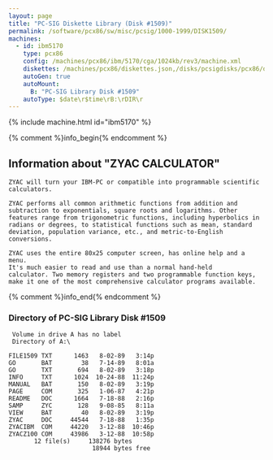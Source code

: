 ```yaml
---
layout: page
title: "PC-SIG Diskette Library (Disk #1509)"
permalink: /software/pcx86/sw/misc/pcsig/1000-1999/DISK1509/
machines:
  - id: ibm5170
    type: pcx86
    config: /machines/pcx86/ibm/5170/cga/1024kb/rev3/machine.xml
    diskettes: /machines/pcx86/diskettes.json,/disks/pcsigdisks/pcx86/diskettes.json
    autoGen: true
    autoMount:
      B: "PC-SIG Library Disk #1509"
    autoType: $date\r$time\rB:\rDIR\r
---
```


{% include machine.html id="ibm5170" %}

{% comment %}info_begin{% endcomment %}

## Information about "ZYAC CALCULATOR"

    ZYAC will turn your IBM-PC or compatible into programmable scientific
    calculators.
    
    ZYAC performs all common arithmetic functions from addition and
    subtraction to exponentials, square roots and logarithms. Other
    features range from trigonometric functions, including hyperbolics in
    radians or degrees, to statistical functions such as mean, standard
    deviation, population variance, etc., and metric-to-English
    conversions.
    
    ZYAC uses the entire 80x25 computer screen, has online help and a menu.
    It's much easier to read and use than a normal hand-held
    calculator. Two memory registers and two programmable function keys,
    make it one of the most comprehensive calculator programs available.
{% comment %}info_end{% endcomment %}


### Directory of PC-SIG Library Disk #1509

     Volume in drive A has no label
     Directory of A:\

    FILE1509 TXT      1463   8-02-89   3:14p
    GO       BAT        38   7-14-89   8:01a
    GO       TXT       694   8-02-89   3:18p
    INFO     TXT      1024  10-24-88  11:24p
    MANUAL   BAT       150   8-02-89   3:19p
    PAGE     COM       325   1-06-87   4:21p
    README   DOC      1664   7-18-88   2:16p
    SAMP     ZYC       128   9-08-85   8:11a
    VIEW     BAT        40   8-02-89   3:19p
    ZYAC     DOC     44544   7-18-88   1:35p
    ZYACIBM  COM     44220   3-12-88  10:46p
    ZYACZ100 COM     43986   3-12-88  10:58p
           12 file(s)     138276 bytes
                           18944 bytes free
